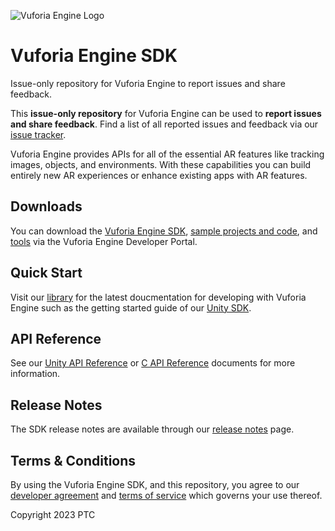 ![Vuforia Engine Logo](https://integralplm.com/wp-content/uploads/2021/12/vuforia-engine-logo.png)

# Vuforia Engine SDK

Issue-only repository for Vuforia Engine to report issues and share feedback.



This **issue-only repository** for Vuforia Engine can be used to **report issues and share feedback**. Find a list of all reported issues and feedback via our [issue tracker](https://github.com/PTCInc/vuforia-engine/issues).

Vuforia Engine provides APIs for all of the essential AR features like tracking images, objects, and environments. With these capabilities you can build entirely new AR experiences or enhance existing apps with AR features.

## Downloads
You can download the [Vuforia Engine SDK](https://developer.vuforia.com/downloads/sdk), [sample projects and code](https://developer.vuforia.com/downloads/samples), and [tools](https://developer.vuforia.com/downloads/tool) via the Vuforia Engine Developer Portal.

## Quick Start
Visit our [library](https://library.vuforia.com/) for the latest doucmentation for developing with Vuforia Engine such as the getting started guide of our [Unity SDK](https://library.vuforia.com/getting-started/getting-started-vuforia-engine-unity).

## API Reference
See our [Unity API Reference](https://library.vuforia.com/sites/default/files/references/unity/index.html) or [C API Reference](https://library.vuforia.com/sites/default/files/references/native/index.html) documents for more information.

## Release Notes
The SDK release notes are available through our [release notes](https://library.vuforia.com/release-notes/vuforia-engine-release-notes) page.

## Terms & Conditions
By using the Vuforia Engine SDK, and this repository, you agree to our [developer agreement](https://developer.vuforia.com/legal/vuforia-developer-agreement) and [terms of service](https://developer.vuforia.com/legal/tos) which governs your use thereof.

Copyright 2023 PTC
